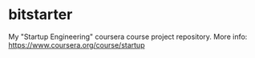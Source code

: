 bitstarter
==========

My "Startup Engineering" coursera course project repository.
More info: https://www.coursera.org/course/startup
